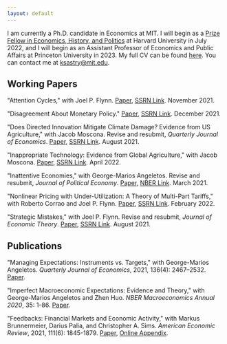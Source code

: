 ```yaml
---
layout: default
---
```


I am currently a Ph.D. candidate in Economics at MIT. I will begin as a [Prize Fellow in Economics, History, and Politics](https://sites.fas.harvard.edu/~histecon/ehppf/index.html) at Harvard University in July 2022, and I will begin as an Assistant Professor of Economics and Public Affairs at Princeton University in 2023. My full CV can be found [here](files/CV.pdf). You can contact me at ksastry@mit.edu.




## Working Papers

"Attention Cycles," with Joel P. Flynn.
[Paper](files/AC_Nov_09_2021.pdf),
[SSRN Link](https://papers.ssrn.com/sol3/papers.cfm?abstract_id=3592107).
November 2021.

"Disagreement About Monetary Policy."
[Paper](files/sastry_monetary_Dec2021.pdf),
[SSRN Link](https://papers.ssrn.com/sol3/papers.cfm?abstract_id=3421723).
December 2021.

"Does Directed Innovation Mitigate Climate Damage? Evidence from US Agriculture," with Jacob Moscona. Revise and resubmit, _Quarterly Journal of Economics_.
[Paper](files/MosconaSastry_paper.pdf),
[SSRN Link](https://papers.ssrn.com/sol3/papers.cfm?abstract_id=3744951).
August 2021.

"Inappropriate Technology: Evidence from Global Agriculture," with Jacob Moscona.
[Paper](IT_April2022.pdf),
[SSRN Link](https://papers.ssrn.com/sol3/papers.cfm?abstract_id=3886019).
April 2022.

"Inattentive Economies," with George-Marios Angeletos. Revise and resubmit, _Journal of Political Economy_.
[Paper](files/ie_march21.pdf),
[NBER Link](https://www.nber.org/papers/w26413).
March 2021.

"Nonlinear Pricing with Under-Utilization: A Theory of Multi-Part Tariffs," with Roberto Corrao and Joel P. Flynn.
[Paper](files/NLPU_Feb2022.pdf),
[SSRN Link](https://papers.ssrn.com/sol3/papers.cfm?abstract_id=3817175).
February 2022.

"Strategic Mistakes," with Joel P. Flynn. Revise and resubmit, _Journal of Economic Theory_.
[Paper](files/SMAug21.pdf), [SSRN Link](https://papers.ssrn.com/sol3/papers.cfm?abstract_id=3663481).
August 2021.

## Publications

"Managing Expectations: Instruments vs. Targets," with George-Marios Angeletos. _Quarterly Journal of Economics_, 2021, 136(4): 2467–2532.
[Paper](files/pc_sep20.pdf).

"Imperfect Macroeconomic Expectations: Evidence and Theory," with George-Marios Angeletos and Zhen Huo. _NBER Macroeconomics Annual 2020_, 35: 1-86.
[Paper](files/ime.pdf).

"Feedbacks: Financial Markets and Economic Activity," with Markus Brunnermeier, Darius Palia, and Christopher A. Sims. _American Economic Review_, 2021, 111(6): 1845-1879.
[Paper](files/bpss_paper.pdf),
[Online Appendix](files/bpss_app.pdf).

